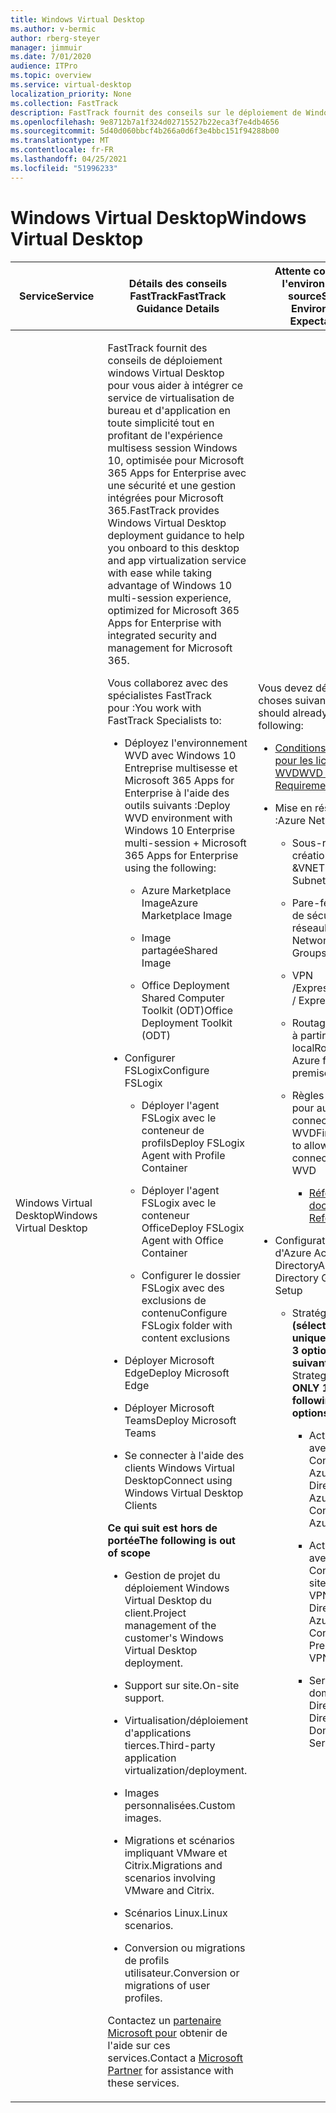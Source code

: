 ```yaml
---
title: Windows Virtual Desktop
ms.author: v-bermic
author: rberg-steyer
manager: jimmuir
ms.date: 7/01/2020
audience: ITPro
ms.topic: overview
ms.service: virtual-desktop
localization_priority: None
ms.collection: FastTrack
description: FastTrack fournit des conseils sur le déploiement de Windows Virtual Desktop pour vous aider à intégrer ce bureau.
ms.openlocfilehash: 9e8712b7a1f324d02715527b22eca3f7e4db4656
ms.sourcegitcommit: 5d40d060bbcf4b266a0d6f3e4bbc151f94288b00
ms.translationtype: MT
ms.contentlocale: fr-FR
ms.lasthandoff: 04/25/2021
ms.locfileid: "51996233"
---
```

# <a name="windows-virtual-desktop"></a><span data-ttu-id="9e5a9-103">Windows Virtual Desktop</span><span class="sxs-lookup"><span data-stu-id="9e5a9-103">Windows Virtual Desktop</span></span>

<table>
<thead>
<tr class="header">
<th><span data-ttu-id="9e5a9-104"><strong>Service</strong></span><span class="sxs-lookup"><span data-stu-id="9e5a9-104"><strong>Service</strong></span></span></th>
<th><span data-ttu-id="9e5a9-105"><strong>Détails des conseils FastTrack</strong></span><span class="sxs-lookup"><span data-stu-id="9e5a9-105"><strong>FastTrack Guidance Details</strong></span></span></th>
<th><span data-ttu-id="9e5a9-106"><strong>Attente concernant l'environnement source</strong></span><span class="sxs-lookup"><span data-stu-id="9e5a9-106"><strong>Source Environment Expectations</strong></span></span></th>
</tr>
</thead>
<tbody>
<tr class="odd">
<td><span data-ttu-id="9e5a9-107">Windows Virtual Desktop</span><span class="sxs-lookup"><span data-stu-id="9e5a9-107">Windows Virtual Desktop</span></span></td>
<td><p><span data-ttu-id="9e5a9-108">FastTrack fournit des conseils de déploiement windows Virtual Desktop pour vous aider à intégrer ce service de virtualisation de bureau et d'application en toute simplicité tout en profitant de l'expérience multisess session Windows 10, optimisée pour Microsoft 365 Apps for Enterprise avec une sécurité et une gestion intégrées pour Microsoft 365.</span><span class="sxs-lookup"><span data-stu-id="9e5a9-108">FastTrack provides Windows Virtual Desktop deployment guidance to help you onboard to this desktop and app virtualization service with ease while taking advantage of Windows 10 multi-session experience, optimized for Microsoft 365 Apps for Enterprise with integrated security and management for Microsoft 365.</span></span></p>
<p><span data-ttu-id="9e5a9-109">Vous collaborez avec des spécialistes FastTrack pour :</span><span class="sxs-lookup"><span data-stu-id="9e5a9-109">You work with FastTrack Specialists to:</span></span></p>
<ul>
<li><p><span data-ttu-id="9e5a9-110">Déployez l'environnement WVD avec Windows 10 Entreprise multisesse et Microsoft 365 Apps for Enterprise à l'aide des outils suivants :</span><span class="sxs-lookup"><span data-stu-id="9e5a9-110">Deploy WVD environment with Windows 10 Enterprise multi-session + Microsoft 365 Apps for Enterprise using the following:</span></span></p>
<ul>
<li><p><span data-ttu-id="9e5a9-111">Azure Marketplace Image</span><span class="sxs-lookup"><span data-stu-id="9e5a9-111">Azure Marketplace Image</span></span></p></li>
<li><p><span data-ttu-id="9e5a9-112">Image partagée</span><span class="sxs-lookup"><span data-stu-id="9e5a9-112">Shared Image</span></span></p></li>
<li><p><span data-ttu-id="9e5a9-113">Office Deployment Shared Computer Toolkit (ODT)</span><span class="sxs-lookup"><span data-stu-id="9e5a9-113">Office Deployment Toolkit (ODT)</span></span></p></li>
</ul></li>
<li><p><span data-ttu-id="9e5a9-114">Configurer FSLogix</span><span class="sxs-lookup"><span data-stu-id="9e5a9-114">Configure FSLogix</span></span></p>
<ul>
<li><p><span data-ttu-id="9e5a9-115">Déployer l'agent FSLogix avec le conteneur de profils</span><span class="sxs-lookup"><span data-stu-id="9e5a9-115">Deploy FSLogix Agent with Profile Container</span></span></p></li>
<li><p><span data-ttu-id="9e5a9-116">Déployer l'agent FSLogix avec le conteneur Office</span><span class="sxs-lookup"><span data-stu-id="9e5a9-116">Deploy FSLogix Agent with Office Container</span></span></p></li>
<li><p><span data-ttu-id="9e5a9-117">Configurer le dossier FSLogix avec des exclusions de contenu</span><span class="sxs-lookup"><span data-stu-id="9e5a9-117">Configure FSLogix folder with content exclusions</span></span></p></li>
</ul></li>
<li><p><span data-ttu-id="9e5a9-118">Déployer Microsoft Edge</span><span class="sxs-lookup"><span data-stu-id="9e5a9-118">Deploy Microsoft Edge</span></span></p></li>
<li><p><span data-ttu-id="9e5a9-119">Déployer Microsoft Teams</span><span class="sxs-lookup"><span data-stu-id="9e5a9-119">Deploy Microsoft Teams</span></span></p></li>
<li><p><span data-ttu-id="9e5a9-120">Se connecter à l'aide des clients Windows Virtual Desktop</span><span class="sxs-lookup"><span data-stu-id="9e5a9-120">Connect using Windows Virtual Desktop Clients</span></span></p></li>
</ul>
<p><span data-ttu-id="9e5a9-121"><strong>Ce qui suit est hors de portée</strong></span><span class="sxs-lookup"><span data-stu-id="9e5a9-121"><strong>The following is out of scope</strong></span></span></p>
<ul>
<li><p><span data-ttu-id="9e5a9-122">Gestion de projet du déploiement Windows Virtual Desktop du client.</span><span class="sxs-lookup"><span data-stu-id="9e5a9-122">Project management of the customer's Windows Virtual Desktop deployment.</span></span></p></li>
<li><p><span data-ttu-id="9e5a9-123">Support sur site.</span><span class="sxs-lookup"><span data-stu-id="9e5a9-123">On-site support.</span></span></p></li>
<li><p><span data-ttu-id="9e5a9-124">Virtualisation/déploiement d'applications tierces.</span><span class="sxs-lookup"><span data-stu-id="9e5a9-124">Third-party application virtualization/deployment.</span></span></p></li>
<li><p><span data-ttu-id="9e5a9-125">Images personnalisées.</span><span class="sxs-lookup"><span data-stu-id="9e5a9-125">Custom images.</span></span></p></li>
<li><p><span data-ttu-id="9e5a9-126">Migrations et scénarios impliquant VMware et Citrix.</span><span class="sxs-lookup"><span data-stu-id="9e5a9-126">Migrations and scenarios involving VMware and Citrix.</span></span></p></li>
<li><p><span data-ttu-id="9e5a9-127">Scénarios Linux.</span><span class="sxs-lookup"><span data-stu-id="9e5a9-127">Linux scenarios.</span></span></p></li>
<li><p><span data-ttu-id="9e5a9-128">Conversion ou migrations de profils utilisateur.</span><span class="sxs-lookup"><span data-stu-id="9e5a9-128">Conversion or migrations of user profiles.</span></span></p></li>
</ul>
<p><span data-ttu-id="9e5a9-129">Contactez un <a href="https://go.microsoft.com/fwlink/?linkid=2080150">partenaire Microsoft pour</a> obtenir de l'aide sur ces services.</span><span class="sxs-lookup"><span data-stu-id="9e5a9-129">Contact a <a href="https://go.microsoft.com/fwlink/?linkid=2080150">Microsoft Partner</a> for assistance with these services.</span></span></p></td>
<td><p><span data-ttu-id="9e5a9-130">Vous devez déjà avoir les choses suivantes :</span><span class="sxs-lookup"><span data-stu-id="9e5a9-130">You should already have the following:</span></span></p>
<ul>
<li><p><span data-ttu-id="9e5a9-131"><a href="https://docs.microsoft.com/azure/virtual-desktop/overview#requirements">Conditions requises pour les licences WVD</a></span><span class="sxs-lookup"><span data-stu-id="9e5a9-131"><a href="https://docs.microsoft.com/azure/virtual-desktop/overview#requirements">WVD Licensing Requirements</a></span></span></p></li>
<li><p><span data-ttu-id="9e5a9-132">Mise en réseau Azure :</span><span class="sxs-lookup"><span data-stu-id="9e5a9-132">Azure Networking:</span></span></p>
<ul>
<li><p><span data-ttu-id="9e5a9-133">Sous-réseau de création VNET &amp;</span><span class="sxs-lookup"><span data-stu-id="9e5a9-133">VNET creation &amp; Subnetting</span></span></p></li>
<li><p><span data-ttu-id="9e5a9-134">Pare-feu/ Groupes de sécurité réseau</span><span class="sxs-lookup"><span data-stu-id="9e5a9-134">Firewall / Network Security Groups</span></span></p></li>
<li><p><span data-ttu-id="9e5a9-135">VPN /ExpressRoute</span><span class="sxs-lookup"><span data-stu-id="9e5a9-135">VPN / ExpressRoute</span></span></p></li>
<li><p><span data-ttu-id="9e5a9-136">Routage vers Azure à partir d'un site local</span><span class="sxs-lookup"><span data-stu-id="9e5a9-136">Routing to Azure from on-premises</span></span></p></li>
<li><p><span data-ttu-id="9e5a9-137">Règles de pare-feu pour autoriser la connectivité à WVD</span><span class="sxs-lookup"><span data-stu-id="9e5a9-137">Firewall rules to allow connectivity to WVD</span></span></p>
<ul>
<li><p><span data-ttu-id="9e5a9-138"><a href="https://docs.microsoft.com/azure/virtual-desktop/overview#supported-remote-desktop-clients">Référence de documents</a></span><span class="sxs-lookup"><span data-stu-id="9e5a9-138"><a href="https://docs.microsoft.com/azure/virtual-desktop/overview#supported-remote-desktop-clients">Docs Reference</a></span></span></p></li>
</ul></li>
</ul></li>
<li><p><span data-ttu-id="9e5a9-139">Configuration générale d'Azure Active Directory</span><span class="sxs-lookup"><span data-stu-id="9e5a9-139">Azure Active Directory General Setup</span></span></p>
<ul>
<li><p><span data-ttu-id="9e5a9-140">Stratégie <strong>d'identité (sélectionnez uniquement 1 des 3 options suivantes)</strong></span><span class="sxs-lookup"><span data-stu-id="9e5a9-140">Identity Strategy <strong>(Select ONLY 1 of the following 3 options)</strong></span></span></p>
<ul>
<li><p><span data-ttu-id="9e5a9-141">Active Directory avec Azure AD Connect dans Azure</span><span class="sxs-lookup"><span data-stu-id="9e5a9-141">Active Directory with Azure AD Connect in Azure</span></span></p></li>
<li><p><span data-ttu-id="9e5a9-142">Active Directory avec Azure AD Connect sur site sur VPN/ER</span><span class="sxs-lookup"><span data-stu-id="9e5a9-142">Active Directory with Azure AD Connect On Premise over VPN / ER</span></span></p></li>
<li><p><span data-ttu-id="9e5a9-143">Services de domaine Active Directory</span><span class="sxs-lookup"><span data-stu-id="9e5a9-143">Active Directory Domain Services</span></span></p></li>
</ul></li>
</ul></li>
</ul></td>
</tr>
</tbody>
</table>
